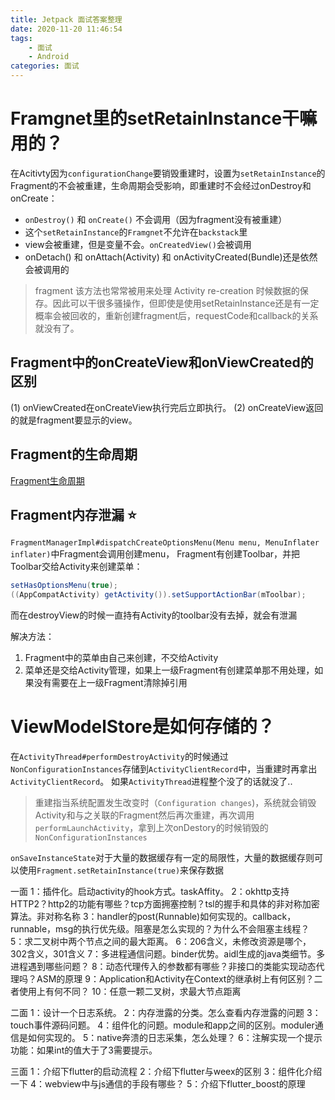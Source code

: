```yaml
---
title: Jetpack 面试答案整理
date: 2020-11-20 11:46:54
tags:
    - 面试
    - Android
categories: 面试
---
```

# Framgnet里的setRetainInstance干嘛用的？
在Acitivty因为`configurationChange`要销毁重建时，设置为`setRetainInstance`的Fragment的不会被重建，生命周期会受影响，即重建时不会经过onDestroy和onCreate：
<!--more-->
- `onDestroy()` 和 `onCreate()` 不会调用（因为fragment没有被重建）
- 这个`setRetainInstance`的`Framgnet`不允许在`backstack`里
- view会被重建，但是变量不会。`onCreatedView()`会被调用
- onDetach() 和 onAttach(Activity) 和 onActivityCreated(Bundle)还是依然会被调用的

> fragment 该方法也常常被用来处理 Activity re-creation 时候数据的保存。因此可以干很多骚操作，但即使是使用setRetainInstance还是有一定概率会被回收的，重新创建fragment后，requestCode和callback的关系就没有了。

## Fragment中的onCreateView和onViewCreated的区别
(1)  onViewCreated在onCreateView执行完后立即执行。
(2)  onCreateView返回的就是fragment要显示的view。

## Fragment的生命周期
[Fragment生命周期](https://juejin.cn/post/6844903752114126855)

## Fragment内存泄漏 ⭐️
`FragmentManagerImpl#dispatchCreateOptionsMenu(Menu menu, MenuInflater inflater)`中Fragment会调用创建menu，
Fragment有创建Toolbar，并把Toolbar交给Activity来创建菜单：
```Java
setHasOptionsMenu(true);
((AppCompatActivity) getActivity()).setSupportActionBar(mToolbar);
```
而在destroyView的时候一直持有Activity的toolbar没有去掉，就会有泄漏

解决方法：
1. Fragment中的菜单由自己来创建，不交给Activity
2. 菜单还是交给Activity管理，如果上一级Fragment有创建菜单那不用处理，如果没有需要在上一级Fragment清除掉引用

# ViewModelStore是如何存储的？
在`ActivityThread#performDestroyActivity`的时候通过`NonConfigurationInstances`存储到`ActivityClientRecord`中，当重建时再拿出`ActivityClientRecord`。
如果`ActivityThread`进程整个没了的话就没了..
> 重建指当系统配置发生改变时（`Configuration changes`)，系统就会销毁Activity和与之关联的Fragment然后再次重建，再次调用`performLaunchActivity`，拿到上次onDestory的时候销毁的`NonConfigurationInstances`

`onSaveInstanceState`对于大量的数据缓存有一定的局限性，大量的数据缓存则可以使用`Fragment.setRetainInstance(true)`来保存数据


一面
1：插件化。启动activity的hook方式。taskAffity。
2：okhttp支持HTTP2？http2的功能有哪些？tcp方面拥塞控制？tsl的握手和具体的非对称加密算法。非对称名称
3：handler的post(Runnable)如何实现的。callback，runnable，msg的执行优先级。阻塞是怎么实现的？为什么不会阻塞主线程？
5：求二叉树中两个节点之间的最大距离。
6：206含义，未修改资源是哪个，302含义，301含义
7：多进程通信问题。binder优势。aidl生成的java类细节。多进程遇到哪些问题？
8：动态代理传入的参数都有哪些？非接口的类能实现动态代理吗？ASM的原理
9：Application和Activity在Context的继承树上有何区别？二者使用上有何不同？
10：任意一颗二叉树，求最大节点距离

二面
1：设计一个日志系统。
2：内存泄露的分类。怎么查看内存泄露的问题
3：touch事件源码问题。
4：组件化的问题。module和app之间的区别。moduler通信是如何实现的。
5：native奔溃的日志采集，怎么处理？
6：注解实现一个提示功能：如果int的值大于了3需要提示。

三面
1：介绍下flutter的启动流程
2：介绍下flutter与weex的区别
3：组件化介绍一下
4：webview中与js通信的手段有哪些？
5：介绍下flutter_boost的原理
